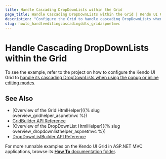 ```yaml
---
title: Handle Cascading DropDownLists within the Grid
page_title: Handle Cascading DropDownLists within the Grid | Kendo UI Grid HtmlHelper
description: "Configure the Grid to handle cascading DropDownLists when using the Popup or Inline editing modes."
slug: howto_handleeditingcascadingddls_gridaspnetmvc
---
```


# Handle Cascading DropDownLists within the Grid

To see the example, refer to the project on how to configure the Kendo UI Grid to [handle its cascading DropDownLists when using the popup or inline editing modes](https://github.com/telerik/ui-for-aspnet-mvc-examples/tree/master/grid/grid-editing-cascading-dropdownlist).

## See Also

* [Overview of the Grid HtmlHelper]({% slug overview_gridhelper_aspnetmvc %})
* [GridBuilder API Reference](/api/Kendo.Mvc.UI.Fluent/GridBuilder)
* [Overview of the DropDownList HtmlHelper]({% slug overview_dropdownlisthelper_aspnetmvc %})
* [DropDownListBuilder API Reference](/aspnet-mvc/api/Kendo.Mvc.UI.Fluent/DropDownListBuilder)

For more runnable examples on the Kendo UI Grid in ASP.NET MVC applications, browse its [**How To** documentation folder](/helpers/grid/how-to/Appearance/).
